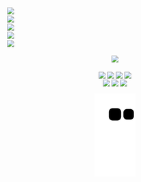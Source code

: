 <div style="display: inline_block"><br>
  <img src="https://img.shields.io/badge/working-Painel interativo de dados-orange">
  <br>
  <img src="https://img.shields.io/badge/coordinating-Sistema de importação dinâmica-orange">  
  <br>
  <img src="https://img.shields.io/badge/study-Broadcast Service-orange">
  <br>
  <img  src="https://img.shields.io/badge/observant-Firebase Firestore-orange">
  <br>
  <img  src="https://img.shields.io/badge/promoting-Lacuna-orange">
</div>

<div style="display: inline_block" align="center">
  <br>
  <img aling="center"src="https://github-readme-streak-stats.herokuapp.com/?user=andrekosloski&theme=default&hide_border=true">  
</div>

<div style="display: inline_block" align="center"><br>
  <img align="center" src="https://img.shields.io/badge/PHP-Senior-green?logo=php">
  <img align="center" src="https://img.shields.io/badge/FLUTTER-Pleno-yellowgreen?logo=FLUTTER">
  <img align="center" src="https://img.shields.io/badge/KOTLIN-Junior-yellow?logo=KOTLIN">
  <img align="center" src="https://img.shields.io/badge/VUE-Trainee-yellow?logo=Vue.js">
  <br>
  <img align="center" src="https://img.shields.io/badge/MySQL-Database-blue?logo=MySQL">
  <img align="center" src="https://img.shields.io/badge/PostgreSQL-Database-blue?logo=PgSQL">
  <img align="center" src="https://img.shields.io/badge/SQLite-Database-blue?logo=SQLite">
</div>

<div style="display: inline_block" align="center">
  <br>
  <img align="center"src="https://github.com/andrekosloski/andrekosloski/blob/output/github-contribution-grid-snake.svg">  
</div>
